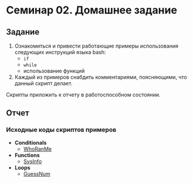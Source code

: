 # Семинар 02. Домашнее задание
## Задание
1. Ознакомиться и привести работающие примеры использования следующих инструкций языка bash:
    - `if`
    - `while`
    - использование функций
2. Каждый из примеров снабдить комментариями, поясняющими, что данный скрипт делает.

Скрипты приложить к отчету в работоспособном состоянии.

## Отчет
### Исходные коды скриптов примеров
- **Conditionals**
    - [WhoRanMe](conditionals/whoranme.sh)
- **Functions**
    - [SysInfo](functions/sysinfo.sh)
- **Loops**
    - [GuessNum](loops/guessnum.sh)